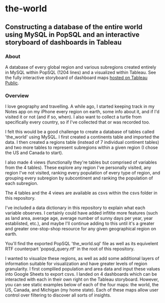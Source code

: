# the-world

## Constructing a database of the entire world using MySQL in PopSQL and an interactive storyboard of dashboards in Tableau

### About
A database of every global region and various subregions created entirely in MySQL within PopSQL (1204 lines) and a visualized within Tableau. See the fully interactive storyboard of dashboard maps [hosted on Tableau Public](https://public.tableau.com/shared/BZWFTSTDP?:display_count=n&:origin=viz_share_link).

### Overview
I love geography and travelling. A while ago, I started keeping track in my Notes app on my iPhone every region on earth, some info about it, and if I'd visited it or not (and if so, when). I also want to collect a turtle from specifically every country, so if I've collected that or was recorded too.

I felt this would be a good challenge to create a database of tables called 'the_world' using MySQL. I first created a continents table and imported the data. I then created a regions table (instead of 7 individual continent tables) and two more tables to represent subregions within a given region (I chose the US and Canada to start).

I also made 4 views (functionally they're tables but comprised of variables from the 4 tables). These explore any region I've personally visited, any region I've not visited, ranking every population of every type of region, and grouping every subregion by subcontinent and ranking the population of each subregion.

The 4 tables and the 4 views are available as csvs within the csvs folder in this repository.

I've included a data dictionary in this repository to explain what each variable observes. I certainly could have added infitite more features (such as land area, average age, average number of sunny days per year, year establisted, etc.), and maybe I'll continue adding to this until it's a greater and greater one-stop-shop resource for any given geographical region on earth.

You'll find the exported PopSQL 'the_world.sql' file as well as its equivelent RTF counterpart 'popsql_query.rtf' in the root of this repository.

I wanted to visualize these regions, as well as add some additional layers of information suitable for visualization and have greater levels of region granularity. I first compliled population and area data and input these values into Google Sheets to export csvs. I landed on 4 dashboards which can be interacted with each in their own right on the Tableau storyboard. However, you can see static examples below of each of the four maps: the world, the US, Canada, and Michigan (my home state). Each of these maps allow user control over filtering to discover all sorts of insights.
